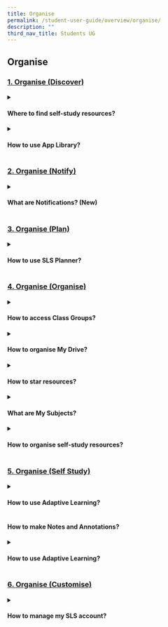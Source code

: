 ```yaml
---
title: Organise
permalink: /student-user-guide/overview/organise/
description: ""
third_nav_title: Students UG
---
```

## Organise

### [1. Organise (Discover)](/teacher-user-guide/discover/index/)

<details><summary><h4>Where to find self-study resources?</h4></summary>

<ul>
<li><a target="_blank" href="https://www.notion.so/About-Self-Study-Resources-New-ba3327e653f34034ad34bd25633af58a">About Self-Study Resources (New)</a></li>
<li><a target="_blank" href="https://www.notion.so/Access-Self-Study-Resources-New-90f3de040d2b4004b466bce49b6b1920">Access Self-Study Resources (New)</a></li>
<li><a target="_blank" href="https://www.notion.so/Attempt-Self-Study-Resources-New-ce320c72330b4c558d9e2ea6259aa099">Attempt Self-Study Resources (New)</a></li>
<li><a target="_blank" href="https://www.notion.so/Search-for-Resources-New-4491f3970e9142728ca43510f1572b89">Search for Resources (New)</a></li>
</ul>
</details>
	
<details><summary><h4>How to use App Library?</h4></summary>

<ul>
  <li><a target="_blank" href="https://www.notion.so/About-App-Library-e1ea09b0abe347429dad490b3f52387e">About App Library</a></li>
  <li><a target="_blank" href="https://www.notion.so/Access-App-Library-50df2797f337499cb373d976ed1e7b25">Access App Library</a></li>
</ul>
</details>

### [2. Organise (Notify)](../teacher-user-guide/organise/notify/)

<details><summary><h4>What are Notifications? (New)</h4></summary>

<ul>
<li><a target="_blank" href="https://www.notion.so/About-Notifications-New-2cbb1b3c875e42638a257c0fef32a960">About Notifications (New)</a></li>
<li><a target="_blank" href="https://www.notion.so/View-Notifications-New-7e5a0c20fb91454cba158aba6be15e6f">View Notifications (New)</a></li>
</ul>
</details>

### [3. Organise (Plan)](../teacher-user-guide/organise/plan/)

<details><summary><h4>How to use SLS Planner?</h4></summary>
	
<a target="_blank" href="https://www.notion.so/About-Planner-New-24a3ad25ba3f44acb6645d9c91b777d2">About Planner (New)</a>
</details>

### [4. Organise (Organise)](../teacher-user-guide/organise/organise/)

<details><summary><h4>How to access Class Groups?</h4></summary>

<ul>
  <li><a target="_blank" href="https://www.notion.so/Access-Class-Groups-80e7d028a0174ff3be9a96a59fb0c8a3">Access Class Groups</a></li>
  <li><a target="_blank" href="https://www.notion.so/Pin-Class-Groups-Enhanced-60046a9563b64c429ca5b09452cfbd78">Pin Class Groups (Enhanced)</a></li>
  <li><a target="_blank" href="https://www.notion.so/Access-Past-Class-Groups-10d92c314a0f4b2fb19c9b5711e48e25">Access Past Class Groups</a></li>
</ul>	

</details>

<details><summary><h4>How to organise My Drive?</h4></summary>

<ul>
  <li><a target="_blank" href="https://www.notion.so/Search-in-My-Drive-615058454d3c4168a8c4c30d78f788ab">Search in My Drive</a></li>
  <li><a target="_blank" href="https://www.notion.so/Create-New-Folders-4a1e9822f04a42c4b76730cae67ee7ef">Create New Folders</a></li>
  <li><a target="_blank" href="https://www.notion.so/Organise-My-Drive-b4e38ee1221145d396fd9a3230c39cbc">Organise My Drive</a></li>
  <li><a target="_blank" href="https://www.notion.so/Move-Resources-to-Trash-0e4680d17e96409193095612e1defc25">Move Resources to Trash</a></li>
  <li><a target="_blank" href="https://www.notion.so/Restore-Resources-from-Trash-6321ee12cd0b4e62af7aa416558c6c51">Restore Resources from Trash</a></li>
  <li><a target="_blank" href="https://www.notion.so/Delete-Resources-Permanently-09ba5c50a406457e82838275350ac296">Delete Resources Permanently</a></li>
</ul>	

</details>

<details><summary><h4>How to star resources?</h4></summary>

<ul>
<li><a target="_blank" href="https://www.notion.so/About-Starred-Resources-2ffaa00b740749d691094c6bfe90d3de">About Starred Resources</a></li>
<li><a target="_blank" href="https://www.notion.so/Star-Resources-428ae0a7460343dab96ef042e4826d9b">Star Resources</a></li>
</ul>
</details>

<details><summary><h4>What are My Subjects?</h4></summary>
	
<ul>
<li><a target="_blank" href="https://www.notion.so/About-My-Subjects-18db7a7db85a47069a57b2782d4e2393">About My Subjects</a></li>
<li><a target="_blank" href="https://www.notion.so/Follow-Unfollow-Subjects-c4682431eba444c99f40105769cd5827">Follow &amp; Unfollow Subjects</a></li>
</ul>
</details>

<details><summary><h4>How to organise self-study resources?</h4></summary>

<ul>
<li><a target="_blank" href="https://www.notion.so/View-Print-Friendly-Worksheet-786df90b43244739957011861d19c28a">View Print-Friendly Worksheet</a></li>
<li><a target="_blank" href="https://www.notion.so/Copy-to-My-Drive-11b20088b3c341998b8b66e92215ae47">Copy to My Drive</a></li>
</ul>
</details>

### [5. Organise (Self Study)](../teacher-user-guide/organise/selfstudy/)

<details><summary><h4>How to use Adaptive Learning? </h4></summary>

<ul>
<li><a target="_blank" href="https://www.notion.so/About-Adaptive-Learning-System-ALS-Remove-New-in-R18-9583340184304d8ab5d345cfc31c5e65">About Adaptive Learning System (ALS)</a></li>
<li><a target="_blank" href="https://www.notion.so/Access-Adaptive-Learning-System-ALS-Remove-New-in-R18-9fe2e924206743b5af8cc0eabaefbdb3">Access Adaptive Learning System (ALS)</a></li>
</ul>

</details>

#### How to make Notes and Annotations?

<details><summary><h4>How to use Adaptive Learning? </h4></summary>
	
<ul>
  <li><a target="_blank" href="https://www.notion.so/Annotate-Text-within-Activities-a2b513db074f4fa697765a2817230edc">Annotate Text within Activities</a></li>
  <li><a target="_blank" href="https://www.notion.so/Add-Notes-to-Images-5f6cd49cfef347da91d54d8324530b9d">Add Notes to Images</a></li>
  <li><a target="_blank" href="https://www.notion.so/View-Notes-c1008dc4895e497c80413e6f1b526fbf">View Notes</a></li>
  <li><a target="_blank" href="https://www.notion.so/Comments-on-Notes-69cd155feb5e4c72902e2907418c0194">Comments on Notes</a></li>
</ul>
</details>

### [6. Organise (Customise)](../teacher-user-guide/organise/customise/)


<details><summary><h4>How to manage my SLS account?</h4></summary>
<ul>
  <li><a target="_blank" href="https://www.notion.so/Customise-an-Avatar-5fff8f1041904eb1991be15106db9bf9">Customise an Avatar</a></li>
  <li><a target="_blank" href="https://www.notion.so/Set-Password-Reset-Email-Address-40bebaecb9a54ec5a1586f3203b41e91">Set Password Reset Email Address</a></li>
  <li><a target="_blank" href="https://www.notion.so/Set-Email-Notifications-New-19bb6750954a4170932d3aea0c698b5c">Set Email Notifications (New)</a></li>
  <li><a target="_blank" href="https://www.notion.so/Manage-Linked-Account-3ba03c957a774c26bee2af7113a05c1a">Manage Linked Account</a></li>
  <li><a target="_blank" href="https://www.notion.so/Change-Password-80abe207af2d4ddb9bd06ce96ff49bef">Change Password</a></li>
  <li><a target="_blank" href="https://www.notion.so/Update-Answers-to-Security-Questions-ed700a5b906d4ec4917830adf5ced4c8">Update Answers to Security Questions</a></li>
</ul>
</details>